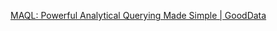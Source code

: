 
[MAQL: Powerful Analytical Querying Made Simple | GoodData](https://www.gooddata.com/blog/maql-powerful-analytical-querying-made-simple/)


